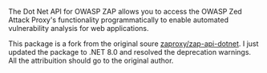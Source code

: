 The Dot Net API for OWASP ZAP allows you to access the OWASP Zed Attack Proxy's functionality programmatically to enable automated vulnerability analysis for web applications.

This package is a fork from the original soure [zaproxy/zap-api-dotnet](https://github.com/zaproxy/zap-api-dotnet). I just updated the package to .NET 8.0 and resolved the deprecation warnings. All the attribuition should go to the original author.
